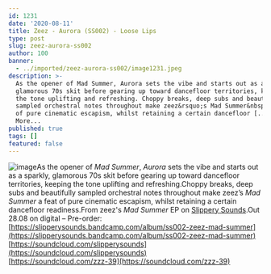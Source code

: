 ```yaml
---
id: 1231
date: '2020-08-11'
title: Zeez - Aurora (SS002) - Loose Lips
type: post
slug: zeez-aurora-ss002
author: 100
banner:
  - ../imported/zeez-aurora-ss002/image1231.jpeg
description: >-
  As the opener of Mad Summer, Aurora sets the vibe and starts out as a sparkly,
  glamorous 70s skit before gearing up toward dancefloor territories, keeping
  the tone uplifting and refreshing. Choppy breaks, deep subs and beautifully
  sampled orchestral notes throughout make zeez&rsquo;s Mad Summer&nbsp;a feat
  of pure cinematic escapism, whilst retaining a certain dancefloor [...]Read
  More...
published: true
tags: []
featured: false
---
```

![image](../../imported/zeez-aurora-ss002/image1231.jpeg)As the opener of _Mad Summer_, _Aurora_ sets the vibe and starts out as a sparkly, glamorous 70s skit before gearing up toward dancefloor territories, keeping the tone uplifting and refreshing.Choppy breaks, deep subs and beautifully sampled orchestral notes throughout make zeez’s _Mad Summer_ a feat of pure cinematic escapism, whilst retaining a certain dancefloor readiness.From zeez's _Mad Summer_ EP on [Slippery Sounds](https://slipperysounds.bandcamp.com/).Out 28.08 on digital – Pre-order: [](https://slipperysounds.bandcamp.com/album/ss002-zeez-mad-summer)[https://slipperysounds.bandcamp.com/album/ss002-zeez-mad-summer](https://slipperysounds.bandcamp.com/album/ss002-zeez-mad-summer)  
[https://soundcloud.com/slipperysounds](https://soundcloud.com/slipperysounds)  
[](https://soundcloud.com/zzz-39)[https://soundcloud.com/zzz-39](https://soundcloud.com/zzz-39)